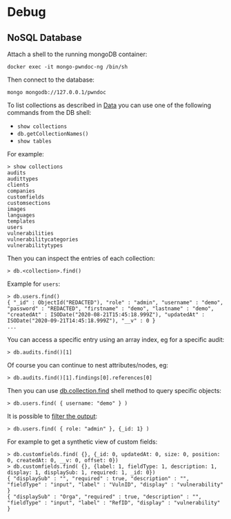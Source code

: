# Debug

## NoSQL Database

Attach a shell to the running mongoDB container:

```
docker exec -it mongo-pwndoc-ng /bin/sh
```

Then connect to the database:

```
mongo mongodb://127.0.0.1/pwndoc
```

To list collections as described in [Data](data) you can use one of the following
commands from the DB shell:

- `show collections`
- `db.getCollectionNames()`
- `show tables`

For example:

```
> show collections
audits
audittypes
clients
companies
customfields
customsections
images
languages
templates
users
vulnerabilities
vulnerabilitycategories
vulnerabilitytypes
```

Then you can inspect the entries of each collection:

```
> db.<collection>.find()
```

Example for `users`:

```
> db.users.find()
{ "_id" : ObjectId("REDACTED"), "role" : "admin", "username" : "demo", "password" : "REDACTED", "firstname" : "demo", "lastname" : "demo", "createdAt" : ISODate("2020-08-21T15:45:18.999Z"), "updatedAt" : ISODate("2020-09-21T14:45:18.999Z"), "__v" : 0 }
...
```

You can access a specific entry using an array index, eg for a specific audit:

```
> db.audits.find()[1]
```

Of course you can continue to nest attributes/nodes, eg:

```
> db.audits.find()[1].findings[0].references[0]
```

Then you can use [db.collection.find](https://docs.mongodb.com/manual/reference/method/db.collection.find/) shell method
to query specific objects:

```
> db.users.find( { username: "demo" } )
```

It is possible to [filter the output](https://docs.mongodb.com/compass/current/query/project/):

```
> db.users.find( { role: "admin" }, {_id: 1} )
```

For example to get a synthetic view of custom fields:

```
> db.customfields.find( {}, {_id: 0, updatedAt: 0, size: 0, position: 0, createdAt: 0, __v: 0, offset: 0})
> db.customfields.find( {}, {label: 1, fieldType: 1, description: 1, display: 1, displaySub: 1, required: 1, _id: 0})
{ "displaySub" : "", "required" : true, "description" : "", "fieldType" : "input", "label" : "VulnID", "display" : "vulnerability" }
{ "displaySub" : "Orga", "required" : true, "description" : "", "fieldType" : "input", "label" : "RefID", "display" : "vulnerability" }
```
